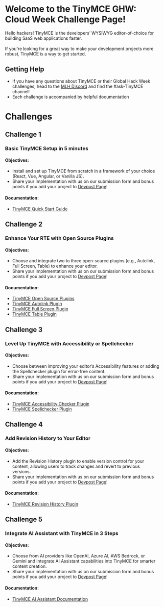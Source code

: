 # Welcome to the TinyMCE GHW: Cloud Week Challenge Page!

Hello hackers! TinyMCE is the developers’ WYSIWYG editor-of-choice for building SaaS web applications faster. <br><br>
If you're looking for a great way to make your development projects more robust, TinyMCE is a way to get started. 

## Getting Help 

* If you have any questions about TinyMCE or their Global Hack Week challenges, head to the [MLH Discord](https://discord.mlh.io/) and find the #ask-TinyMCE channel!
* Each challenge is accompanied by helpful documentation

# Challenges

## Challenge 1
### Basic TinyMCE Setup in 5 minutes

#### Objectives: 
* Install and set up TinyMCE from scratch in a framework of your choice (React, Vue, Angular, or Vanilla JS).
* Share your implementation with us on our submission form and bonus points if you add your project to [Devpost Page](https://mlh.link/ghwdevpost)! 

#### Documentation: 
* [TinyMCE Quick Start Guide](https://mlh.link/ghwos24-tinymce-quickstart)

## Challenge 2 
### Enhance Your RTE with Open Source Plugins

#### Objectives: 
* Choose and integrate two to three open-source plugins (e.g., Autolink, Full Screen, Table) to enhance your editor.
* Share your implementation with us on our submission form and bonus points if you add your project to [Devpost Page](https://mlh.link/ghwdevpost)! 

#### Documentation: 
* [TinyMCE Open Source Plugins](https://mlh.link/ghwos24-tinymce-osplugins)
* [TinyMCE Autolink Plugin](https://mlh.link/ghwos24-tinymce-autolinkplugin)
* [TinyMCE Full Screen Plugin](https://mlh.link/ghwos24-tinymce-fullscreenplugin)
* [TinyMCE Table Plugin](https://mlh.link/ghwos24-tinymce-tableplugin)

## Challenge 3 
### Level Up TinyMCE with Accessibility or Spellchecker
#### Objectives: 
* Choose between improving your editor’s Accessibility features or adding the Spellchecker plugin for error-free content.
* Share your implementation with us on our submission form and bonus points if you add your project to [Devpost Page](https://mlh.link/ghwdevpost)! 

#### Documentation:
* [TinyMCE Accessibility Checker Plugin](https://mlh.link/ghwos24-tinymce-accessibility)
* [TinyMCE Spellchecker Plugin](https://mlh.link/ghwos24-tinymce-spellchecker)

## Challenge 4 
### Add Revision History to Your Editor
#### Objectives: 
* Add the Revision History plugin to enable version control for your content, allowing users to track changes and revert to previous versions.
* Share your implementation with us on our submission form and bonus points if you add your project to [Devpost Page](https://mlh.link/ghwdevpost)! 

#### Documentation:
* [TinyMCE Revision History Plugin](https://mlh.link/ghwos24-tinymce-revisionhistory)

## Challenge 5
### Integrate AI Assistant with TinyMCE in 3 Steps
#### Objectives: 
* Choose from AI providers like OpenAI, Azure AI, AWS Bedrock, or Gemini and integrate AI Assistant capabilities into TinyMCE for smarter content creation.
* Share your implementation with us on our submission form and bonus points if you add your project to [Devpost Page](https://mlh.link/ghwdevpost)! 

#### Documentation: 
* [TinyMCE AI Assistant Documentation](https://mlh.link/ghwos24-tinymce-aiassistant)
